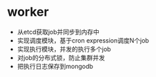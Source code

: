 # worker
- 从etcd获取job并同步到内存中
- 实现调度模块，基于cron expression调度N个job
- 实现执行模块，并发的执行多个job
- 对job的分布式锁，防止集群并发
- 把执行日志保存到mongodb

